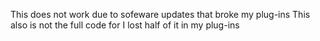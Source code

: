 This does not work due to sofeware updates that broke my plug-ins
This also is not the full code for I lost half of it in my plug-ins
